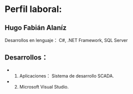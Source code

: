 Perfil laboral:
===================
Hugo Fabián Alaníz
-------------
Desarrollos en lenguaje：
C#, 
.NET Framework, 
SQL Server

Desarrollos：
-------------

* 1. Aplicaciones：
Sistema de desarrollo SCADA.

* 2. Microsoft Visual Studio.
